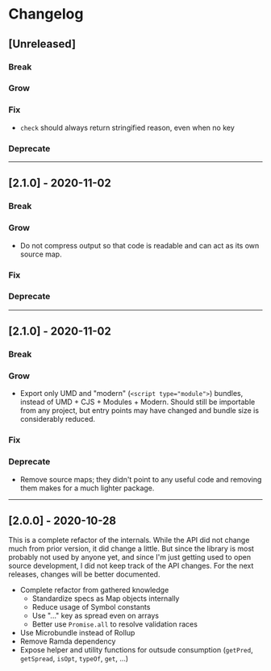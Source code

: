 # Changelog

## [Unreleased]

### Break

### Grow

### Fix

- `check` should always return stringified reason, even when no key

### Deprecate

---

## [2.1.0] - 2020-11-02

### Break

### Grow

- Do not compress output so that code is readable and can act as its own source map.

### Fix

### Deprecate

---

## [2.1.0] - 2020-11-02

### Break

### Grow

- Export only UMD and "modern" (`<script type="module">`) bundles, instead of UMD + CJS + Modules + Modern. Should still be importable from any project, but entry points may have changed and bundle size is considerably reduced.

### Fix

### Deprecate

- Remove source maps; they didn't point to any useful code and removing them makes for a much lighter package.

---

## [2.0.0] - 2020-10-28

This is a complete refactor of the internals. While the API did not change much from prior version, it did change a little. But since the library is most probably not used by anyone yet, and since I'm just getting used to open source development, I did not keep track of the API changes. For the next releases, changes will be better documented.

- Complete refactor from gathered knowledge
  - Standardize specs as Map objects internally
  - Reduce usage of Symbol constants
  - Use "..." key as spread even on arrays
  - Better use `Promise.all` to resolve validation races
- Use Microbundle instead of Rollup
- Remove Ramda dependency
- Expose helper and utility functions for outsude consumption (`getPred`, `getSpread`, `isOpt`, `typeOf`, `get`, ...)
